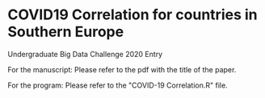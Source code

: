 # COVID19 Correlation for countries in Southern Europe
 Undergraduate Big Data Challenge 2020 Entry

For the manuscript: Please refer to the pdf with the title of the paper.

For the program: Please refer to the "COVID-19 Correlation.R" file.
